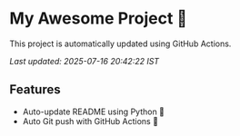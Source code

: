 # My Awesome Project 🚀

This project is automatically updated using GitHub Actions.

_Last updated: 2025-07-16 20:42:22 IST_

## Features
- Auto-update README using Python 🐍
- Auto Git push with GitHub Actions 🤖
